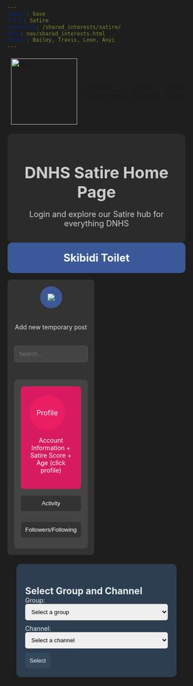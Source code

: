 ```yaml
---
layout: base
title: Satire
permalink: /shared_interests/satire/
menu: nav/shared_interests.html
author: Bailey, Travis, Leon, Anyi
---
```


<!-- FOR THE NAV MENU AS IT IS NOT WORKING ON YOUR PAGE -->
<table>
    <tr>
        <td id="sharedinterests">
            <a href="{{site.baseurl}}/shared_interests/home">
                <img src="{{site.baseurl}}/images/school_logo.png" alt="logo" width="150" height="150">
            </a>
        </td>
        <td id="Limitless Connections"><a href="{{site.baseurl}}/shared_interests/limitconnect">Limitless Connections</a></td>
        <td id="DNHS Football"><a href="{{site.baseurl}}/shared_interests/football">DNHS Football</a></td>
        <td id="School Subjects"><a href="{{site.baseurl}}/shared_interests/jupyter/chatroom">School Subjects</a></td>
        <td id="Music"><a href="{{site.baseurl}}/music/">Music</a></td>
        <td id="Satire"><a href="{{site.baseurl}}/shared_interests/satire">Satire</a></td>
        <td id="PLACEHOLDER6"><a href="{{site.baseurl}}/shared_interests/agk.html">AGK</a></td>
    </tr>
</table>
<!-- END OF NAV MENU -->

<style>
  /* Reset */
  * {
    margin: 0;
    padding: 0;
    box-sizing: border-box;
  }

  /* Background and text color */
  html {
    font-family: Arial, sans-serif;
    background-color: #1e1e1e; /* Dark background */
    color: #e0e0e0; /* Light text */
  }

  /* Container to center everything */
  .container {
    width: 80%;
    margin: auto;
    display: flex;
    flex-direction: column;
    gap: 15px;
    padding: 20px;
  }

  /* Banner */
  .banner {
    width: 100%;
    background-color: #3b5998; /* Deep blue */
    padding: 20px;
    text-align: center;
    font-size: 24px;
    font-weight: bold;
    color: #ffffff;
    margin-bottom: 15px;
    border-radius: 10px;
  }

  /* Intro Blurb */
  .intro-blurb {
    background-color: #2b2b2b; /* Dark grey */
    padding: 15px;
    text-align: center;
    font-size: 18px;
    color: #cccccc;
    border-radius:10px;
  }

  /* Main layout - Sidebar and Feed */
  .main-layout {
    display: grid;
    grid-template-columns: 1fr 3fr 1fr;
    gap: 15px;
    margin-top: 15px;
  }

  /* Left Sidebar */
  .left-sidebar {
    display: flex;
    flex-direction: column;
    gap: 20px;
    align-items: center;
    padding: 15px;
    background-color: #333333;
    border-radius: 8px;
  }

  .add-post {
    background-color: #3b5998 !important;
    color: white;
    font-size: 24px;
    padding: 5px;
    width: 50px;
    height: 50px;
    margin: 0 auto;
    vertical-align: middle;
    border: none;
    border-radius: 50%;
    cursor: pointer;
    transition: background-color 0.5s;
  }
  .add-post:hover{
    background-color: #5c79f8 !important;
  }

  .search-bar input {
    padding: 10px;
    width: 100%;
    background-color: #444444;
    border: 1px solid #555;
    border-radius: 5px;
    color: #ffffff;
  }

  /* Add Post Form */
  .post-form {
    display: none;
    flex-direction: column;
    gap: 10px;
    background-color: #333333;
    padding: 15px;
    border-radius: 8px;
    color: #ffffff;
    width: 100%;
  }

  .post-form textarea {
    width: 100%;
    height: 100px;
    padding: 10px;
    border-radius: 5px;
    border: 1px solid #555;
    background-color: #444444;
    color: #ffffff;
  }

  .post-form button {
    background-color: #ff5722;
    color: white;
    padding: 10px;
    border: none;
    border-radius: 5px;
    cursor: pointer;
  }

  /* Center Feed */
  .feed {
    display: flex;
    flex-direction: column;
    gap: 15px;
  }

  .post {
    background-color: #333333;
    padding: 20px;
    border-radius: 8px;
    font-size: 18px;
    color: #e0e0e0;
  }

  .post-actions {
    display: flex;
    gap: 10px;
    justify-content: center;
    margin-top: 10px;
  }

  .post-actions button {
    padding: 10px 15px;
    border: none;
    border-radius: 5px;
    cursor: pointer;
    color: #ffffff;
  }

  .like {
    background-color: #ff4081;
  }

  .comment {
    background-color: #1e88e5;
  }

  .share {
    background-color: #7e57c2;
  }

  /* Right Sidebar */
  .right-sidebar {
    display: flex;
    flex-direction: column;
    gap: 15px;
    padding: 15px;
    background-color: #444444;
    border-radius: 8px;
  }

  .profile {
    background-color: #d81b60;
    padding: 20px;
    border-radius: 8px;
    text-align: center;
    color: #ffffff;
  }

  .profile-pic {
    width: 80px;
    height: 80px;
    border-radius: 50%;
    background-color: #e91e63;
    display: flex;
    align-items: center;
    justify-content: center;
    font-size: 16px;
    color: #ffffff;
    margin-bottom: 10px;
  }

  .activity, .followers-following {
    width: 100%;
  }

  .activity button, .followers-following button {
    width: 100%;
    padding: 10px;
    border: none;
    border-radius: 5px;
    cursor: pointer;
    background-color: #333333;
    color: #ffffff;
    margin-bottom: 10px;
  }

  #postButton{
    cursor: pointer;
    transition: background-color 0.5s;
  }
  #postButton:hover{
    background-color:#407540 !important;
  }

  .like{
    transition: background-color 0.5s;
    background-color:#555555 !important;
  }
  .like:hover{
    background-color:#655555 !important;
  }

  .comment{
    transition: background-color 0.5s;
    background-color:#555555 !important;
  }
  .comment:hover{
    background-color:#606060 !important;
  }

  .share{
    transition: background-color 0.5s;
    background-color:#555555 !important;
  }
  .share:hover{
    background-color:#555565 !important;
  }


</style>

<!-- HTML Structure -->

  <!-- Intro Blurb -->
  <div class="intro-blurb">
    <h1>DNHS Satire Home Page</h1>
    <p>Login and explore our Satire hub for everything DNHS</p>
  </div>

  <!-- Banner Section -->
  <div class="banner">
    Skibidi Toilet
  </div>

  <!-- Main Layout with Sidebar and Feed -->
  <div class="main-layout">
    
  <!-- Left Sidebar (Add Post and Search Bar) -->
  <div class="left-sidebar">
      <button class="add-post" onclick="togglePostForm()"><img src="{{site.baseurl}}//images/p1group5images/plusicon.png"></button>
      <p>Add new temporary post</p>
      <div class="search-bar">
        <input type="text" placeholder="Search...">
      </div>

<!-- Add Post Form -->
<div class="post-form" id="postForm">
  <textarea id="postContent" placeholder="What's on your mind?"></textarea>
  <button onclick="addPost()" id="postButton">Post</button>
  <button onclick="toggleHashtags()" id="hashtagButton"># Hashtag</button>
  
  <!-- Hashtag List (Hidden by default) -->
  <div id="hashtagList" style="display: none;">
    <button onclick="addHashtag('#Satire')">#Satire</button>
    <button onclick="addHashtag('#DNHS')">#DNHS</button>
    <button onclick="addHashtag('#Fun')">#Fun</button>
    <button onclick="addHashtag('#Community')">#Community</button>
    <!-- Add more hashtags as needed -->
  </div>
</div>

<script>
  function togglePostForm() {
    const form = document.getElementById("postForm");
    form.style.display = form.style.display === "flex" ? "none" : "flex";
  }

  function toggleHashtags() {
    const hashtagList = document.getElementById("hashtagList");
    hashtagList.style.display = hashtagList.style.display === "none" ? "block" : "none";
  }

  function addHashtag(hashtag) {
    const postContent = document.getElementById("postContent");
    postContent.value += " " + hashtag; // Add the hashtag to the post content
  }

  function addPost() {
    const content = document.getElementById("postContent").value;
    if (content.trim() === "") {
      alert("Please enter some content for your post!");
      return;
    }

    const feed = document.getElementById("feed");

    // Create a new post element
    const newPost = document.createElement("div");
    newPost.className = "post";
    newPost.textContent = content;

    // Add post actions (like, comment, share)
    const postActions = document.createElement("div");
    postActions.className = "post-actions";

    const likeButton = document.createElement("button");
    likeButton.className = "like";
    likeButton.textContent = "Like";

    const commentButton = document.createElement("button");
    commentButton.className = "comment";
    commentButton.textContent = "Comment";

    const shareButton = document.createElement("button");
    shareButton.className = "share";
    shareButton.textContent = "Share";

    postActions.appendChild(likeButton);
    postActions.appendChild(commentButton);
    postActions.appendChild(shareButton);

    // Append actions to the post and post to the feed
    newPost.appendChild(postActions);
    feed.prepend(newPost);

    // Clear the form and hide it
    document.getElementById("postContent").value = "";
    togglePostForm();
  }
</script>

  <!-- Center Feed (Posts) -->
  <div class="feed" id="feed">
      <!--<div class="post">This is a sample post content. Users can post here.</div>
      <div class="post-actions">
        <button class="like">Like</button>
        <button class="comment">Comment</button>
        <button class="share">Share</button>
      </div>-->
    </div>

  <!-- Right Sidebar (Profile and Activity) -->
   <div class="right-sidebar">
      <div class="profile">
        <div class="profile-pic">Profile</div>
        <p>Account Information + Satire Score + Age (click profile)</p>
      </div>
      <div class="activity">
        <button>Activity</button>
      </div>
      <div class="followers-following">
        <button>Followers/Following</button>
      </div>
    </div>
  </div>
</div>

<script>
  function togglePostForm() {
    const form = document.getElementById("postForm");
    form.style.display = form.style.display === "flex" ? "none" : "flex";
  }

  function addPost() {
    const content = document.getElementById("postContent").value;
    if (content.trim() === "") {
      alert("Please enter some content for your post!");
      return;
    }

    const feed = document.getElementById("feed");

    // Create a new post element
    const newPost = document.createElement("div");
    newPost.className = "post";
    newPost.textContent = content;

    // Add post actions (like, comment, share)
    const postActions = document.createElement("div");
    postActions.className = "post-actions";

    const likeButton = document.createElement("button");
    likeButton.className = "like";
    likeButton.textContent = "Like";

    const commentButton = document.createElement("button");
    commentButton.className = "comment";
    commentButton.textContent = "Comment";

    const shareButton = document.createElement("button");
    shareButton.className = "share";
    shareButton.textContent = "Share";

    postActions.appendChild(likeButton);
    postActions.appendChild(commentButton);
    postActions.appendChild(shareButton);

    // Append actions to the post and post to the feed
    newPost.appendChild(postActions);
    feed.prepend(newPost);

    // Clear the form and hide it
    document.getElementById("postContent").value = "";
    togglePostForm();
  }
</script>

<style>
    .container {
        display: flex;
        justify-content: center;
        width: 100%;
        max-width: 1200px;
        padding: 20px;
        box-sizing: border-box;
    }
    .form-container {
        display: flex;
        flex-direction: column;
        max-width: 800px;
        width: 100%;
        background-color: #2c3e50;
        padding: 20px;
        border-radius: 10px;
        box-shadow: 0 0 10px rgba(0, 0, 0, 0.1);
        color: #ecf0f1;
    }
    .form-container label {
        margin-bottom: 5px;
    }
    .form-container input, .form-container textarea, .form-container select {
        margin-bottom: 10px;
        padding: 10px;
        border-radius: 5px;
        border: none;
        width: 100%;
    }
    .form-container button {
        padding: 10px;
        border-radius: 5px;
        border: none;
        background-color: #34495e;
        color: #ecf0f1;
        cursor: pointer;
    }
</style>

<div class="container">
    <div class="form-container">
        <h2>Select Group and Channel</h2>
        <form id="selectionForm">
            <label for="group_id">Group:</label>
            <select id="group_id" name="group_id" required>
                <option value="">Select a group</option>
            </select>
            <label for="channel_id">Channel:</label>
            <select id="channel_id" name="channel_id" required>
                <option value="">Select a channel</option>
            </select>
            <button type="submit">Select</button>
        </form>
    </div>
</div>

<div class="container">
    <div id="data" class="data">
        <div class="left-side">
            <p id="count"></p>
        </div>
        <div class="details" id="details">
        </div>
    </div>
</div>

<script type="module">
    // Import server URI and standard fetch options
    import { pythonURI, fetchOptions } from '{{ site.baseurl }}/assets/js/api/config.js';

    /**
     * Fetch groups for dropdown selection
     * User picks from dropdown
     */
    async function fetchGroups() {
        try {
            const response = await fetch(`${pythonURI}/api/groups/filter`, {
                ...fetchOptions,
                method: 'POST',
                headers: {
                    'Content-Type': 'application/json'
                },
                body: JSON.stringify({ section_name: "Shared Interest" }) // Adjust the section name as needed
            });
            if (!response.ok) {
                throw new Error('Failed to fetch groups: ' + response.statusText);
            }
            const groups = await response.json();
            const groupSelect = document.getElementById('group_id');
            groups.forEach(group => {
                const option = document.createElement('option');
                option.value = group.name; // Use group name for payload
                option.textContent = group.name;
                groupSelect.appendChild(option);
            });
        } catch (error) {
            console.error('Error fetching groups:', error);
        }
    }

    /**
     * Fetch channels based on selected group
     * User picks from dropdown
     */
    async function fetchChannels(groupName) {
        try {
            const response = await fetch(`${pythonURI}/api/channels/filter`, {
                ...fetchOptions,
                method: 'POST',
                headers: {
                    'Content-Type': 'application/json'
                },
                body: JSON.stringify({ group_name: groupName })
            });
            if (!response.ok) {
                throw new Error('Failed to fetch channels: ' + response.statusText);
            }
            const channels = await response.json();
            const channelSelect = document.getElementById('channel_id');
            channelSelect.innerHTML = '<option value="">Select a channel</option>'; // Reset channels
            channels.forEach(channel => {
                const option = document.createElement('option');
                option.value = channel.id;
                option.textContent = channel.name;
                channelSelect.appendChild(option);
            });
        } catch (error) {
            console.error('Error fetching channels:', error);
        }
    }

    /**
      * Handle group selection change
      * Channel Dropdown refresh to match group_id change
      */
    document.getElementById('group_id').addEventListener('change', function() {
        const groupName = this.value;
        if (groupName) {
            fetchChannels(groupName);
        } else {
            document.getElementById('channel_id').innerHTML = '<option value="">Select a channel</option>'; // Reset channels
        }
    });

    /**
     * Handle form submission for selection
     * Select Button: Computer fetches and displays posts
     */
    document.getElementById('selectionForm').addEventListener('submit', function(event) {
        event.preventDefault();
        const groupId = document.getElementById('group_id').value;
        const channelId = document.getElementById('channel_id').value;
        if (groupId && channelId) {
            fetchData(channelId);
        } else {
            alert('Please select both group and channel.');
        }
    });

    /**
     * Handle form submission for adding a post
     * Add Form Button: Computer handles form submission with request
     */
    document.getElementById('postForm').addEventListener('submit', async function(event) {
        event.preventDefault();

        // Extract data from form
        const title = document.getElementById('title').value;
        const comment = document.getElementById('comment').value;
        const channelId = document.getElementById('channel_id').value;

        // Create API payload
        const postData = {
            title: title,
            comment: comment,
            channel_id: channelId
        };

        // Trap errors
        try {
            // Send POST request to backend, purpose is to write to database
            const response = await fetch(`${pythonURI}/api/post`, {
                ...fetchOptions,
                method: 'POST',
                headers: {
                    'Content-Type': 'application/json'
                },
                body: JSON.stringify(postData)
            });

            if (!response.ok) {
                throw new Error('Failed to add post: ' + response.statusText);
            }

            // Successful post
            const result = await response.json();
            alert('Post added successfully!');
            document.getElementById('postForm').reset();
            fetchData(channelId);
        } catch (error) {
            // Present alert on error from backend
            console.error('Error adding post:', error);
            alert('Error adding post: ' + error.message);
        }
    });

    /**
     * Fetch posts based on selected channel
     * Handle response: Fetch and display posts
     */
    async function fetchData(channelId) {
        try {
            const response = await fetch(`${pythonURI}/api/posts/filter`, {
                ...fetchOptions,
                method: 'POST',
                headers: {
                    'Content-Type': 'application/json'
                },
                body: JSON.stringify({ channel_id: channelId })
            });
            if (!response.ok) {
                throw new Error('Failed to fetch posts: ' + response.statusText);
            }

            // Parse the JSON data
            const postData = await response.json();

            // Extract posts count
            const postCount = postData.length || 0;

            // Update the HTML elements with the data
            document.getElementById('count').innerHTML = `<h2>Count ${postCount}</h2>`;

            // Get the details div
            const detailsDiv = document.getElementById('details');
            detailsDiv.innerHTML = ''; // Clear previous posts

            // Iterate over the postData and create HTML elements for each item
            postData.forEach(postItem => {
                const postElement = document.createElement('div');
                postElement.className = 'post-item';
                postElement.innerHTML = `
                    <h3>${postItem.title}</h3>
                    <p><strong>Channel:</strong> ${postItem.channel_name}</p>
                    <p><strong>User:</strong> ${postItem.user_name}</p>
                    <p>${postItem.comment}</p>
                `;
                detailsDiv.appendChild(postElement);
            });

        } catch (error) {
            console.error('Error fetching data:', error);
        }
    }

    // Fetch groups when the page loads
    fetchGroups();
</script>
